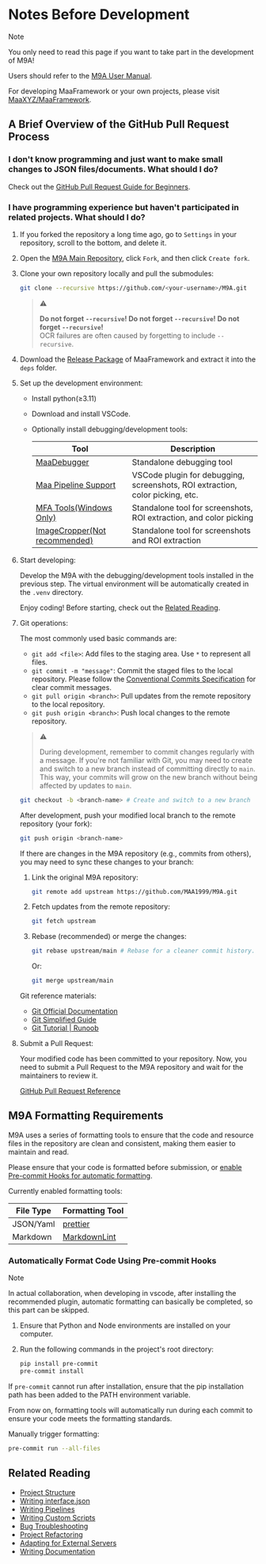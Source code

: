 # Notes Before Development

> [!NOTE]
>
> You only need to read this page if you want to take part in the development of M9A!
>
> Users should refer to the [M9A User Manual](../manual/newbie.md).
>
> For developing MaaFramework or your own projects, please visit [MaaXYZ/MaaFramework](https://github.com/MaaXYZ/MaaFramework).

## A Brief Overview of the GitHub Pull Request Process

### I don't know programming and just want to make small changes to JSON files/documents. What should I do?

Check out the [GitHub Pull Request Guide for Beginners](https://maa.plus/docs/zh-cn/develop/pr-tutorial.html).

### I have programming experience but haven't participated in related projects. What should I do?

1. If you forked the repository a long time ago, go to `Settings` in your repository, scroll to the bottom, and delete it.

2. Open the [M9A Main Repository](https://github.com/MAA1999/M9A), click `Fork`, and then click `Create fork`.

3. Clone your own repository locally and pull the submodules:

    ```bash
    git clone --recursive https://github.com/<your-username>/M9A.git
    ```

    > ⚠
    >
    > **Do not forget `--recursive`! Do not forget `--recursive`! Do not forget `--recursive`!**  
    > OCR failures are often caused by forgetting to include `--recursive`.

4. Download the [Release Package](https://github.com/MaaXYZ/MaaFramework/releases) of MaaFramework and extract it into the `deps` folder.

5. Set up the development environment:

    - Install python(≥3.11)
    - Download and install VSCode.
    - Optionally install debugging/development tools:

        | Tool | Description |
        | --- | --- |
        | [MaaDebugger](https://github.com/MaaXYZ/MaaDebugger) | Standalone debugging tool |
        | [Maa Pipeline Support](https://marketplace.visualstudio.com/items?itemName=nekosu.maa-support) | VSCode plugin for debugging, screenshots, ROI extraction, color picking, etc. |
        | [MFA Tools(Windows Only)](https://github.com/SweetSmellFox/MFATools) | Standalone tool for screenshots, ROI extraction, and color picking |
        | [ImageCropper(Not recommended)](https://github.com/MaaXYZ/MaaFramework/tree/main/tools/ImageCropper) | Standalone tool for screenshots and ROI extraction |

6. Start developing:

    Develop the M9A with the debugging/development tools installed in the previous step. The virtual environment will be automatically created in the `.venv` directory.

    Enjoy coding! Before starting, check out the [Related Reading](#related-reading).

7. Git operations:

    The most commonly used basic commands are:
    - `git add <file>`: Add files to the staging area. Use `*` to represent all files.
    - `git commit -m "message"`: Commit the staged files to the local repository. Please follow the [Conventional Commits Specification](https://www.conventionalcommits.org/en/v1.0.0/) for clear commit messages.
    - `git pull origin <branch>`: Pull updates from the remote repository to the local repository.
    - `git push origin <branch>`: Push local changes to the remote repository.

    > ⚠
    >
    > During development, remember to commit changes regularly with a message.
    > If you're not familiar with Git, you may need to create and switch to a new branch instead of committing directly to `main`.
    > This way, your commits will grow on the new branch without being affected by updates to `main`.

    ```bash
    git checkout -b <branch-name> # Create and switch to a new branch
    ```

    After development, push your modified local branch to the remote repository (your fork):

    ```bash
    git push origin <branch-name>
    ```

    If there are changes in the M9A repository (e.g., commits from others), you may need to sync these changes to your branch:

    1. Link the original M9A repository:

        ```bash
        git remote add upstream https://github.com/MAA1999/M9A.git
        ```

    2. Fetch updates from the remote repository:

        ```bash
        git fetch upstream
        ```

    3. Rebase (recommended) or merge the changes:

        ```bash
        git rebase upstream/main # Rebase for a cleaner commit history. Rebase is recommended over merge when completing your personal PR.
        ```

        Or:

        ```bash
        git merge upstream/main
        ```

    Git reference materials:
    - [Git Official Documentation](https://git-scm.com/docs)
    - [Git Simplified Guide](https://www.runoob.com/manual/git-guide/)
    - [Git Tutorial | Runoob](https://www.runoob.com/git/git-tutorial.html)

8. Submit a Pull Request:

    Your modified code has been committed to your repository. Now, you need to submit a Pull Request to the M9A repository and wait for the maintainers to review it.

    [GitHub Pull Request Reference](https://maa.plus/docs/zh-cn/develop/pr-tutorial.html)

## M9A Formatting Requirements

M9A uses a series of formatting tools to ensure that the code and resource files in the repository are clean and consistent, making them easier to maintain and read.

Please ensure that your code is formatted before submission, or [enable Pre-commit Hooks for automatic formatting](#pre-commit-hooks).

Currently enabled formatting tools:

| File Type | Formatting Tool |
| --- | --- |
| JSON/Yaml | [prettier](https://prettier.io/) |
| Markdown | [MarkdownLint](https://github.com/DavidAnson/markdownlint-cli2) |

### Automatically Format Code Using Pre-commit Hooks

<a id="pre-commit-hooks"></a>

> [!NOTE]
>
> In actual collaboration, when developing in vscode, after installing the recommended plugin, automatic formatting can basically be completed, so this part can be skipped.

1. Ensure that Python and Node environments are installed on your computer.

2. Run the following commands in the project's root directory:

    ```bash
    pip install pre-commit
    pre-commit install
    ```

If `pre-commit` cannot run after installation, ensure that the pip installation path has been added to the PATH environment variable.

From now on, formatting tools will automatically run during each commit to ensure your code meets the formatting standards.

Manually trigger formatting:

```bash
pre-commit run --all-files
```

## Related Reading

- [Project Structure](./Project-Structure.md)
- [Writing interface.json](./Writing-interface.json.md)
- [Writing Pipelines](./Writing-Pipelines.md)
- [Writing Custom Scripts](./Writing-Custom.md)
- [Bug Troubleshooting](./Bug-Troubleshooting.md)
- [Project Refactoring](./Project-Refactoring.md)
- [Adapting for External Servers](./Adapting-Global-Servers.md)
- [Writing Documentation](./Writing-Documentation.md)
